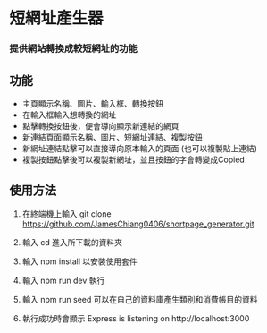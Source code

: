 # 短網址產生器
### 提供網站轉換成較短網址的功能

## 功能
* 主頁顯示名稱、圖片、輸入框、轉換按鈕
* 在輸入框輸入想轉換的網址
* 點擊轉換按鈕後，便會導向顯示新連結的網頁
* 新連結頁面顯示名稱、圖片、短網址連結、複製按鈕
* 新網址連結點擊可以直接導向原本輸入的頁面 (也可以複製貼上連結)
* 複製按鈕點擊後可以複製新網址，並且按鈕的字會轉變成Copied


## 使用方法
1. 在終端機上輸入 git clone https://github.com/JamesChiang0406/shortpage_generator.git

2. 輸入 cd 進入所下載的資料夾

3. 輸入 npm install 以安裝使用套件

4. 輸入 npm run dev 執行

5. 輸入 npm run seed 可以在自己的資料庫產生類別和消費帳目的資料

6. 執行成功時會顯示 Express is listening on http://localhost:3000